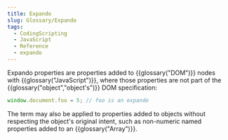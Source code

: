 ```yaml
---
title: Expando
slug: Glossary/Expando
tags:
  - CodingScripting
  - JavaScript
  - Reference
  - expando
---
```


Expando properties are properties added to {{glossary("DOM")}} nodes with {{glossary("JavaScript")}}, where those properties are not part of the {{glossary("object","object's")}} DOM specification:

```js
window.document.foo = 5; // foo is an expando
```

The term may also be applied to properties added to objects without respecting the object's original intent, such as non-numeric named properties added to an {{glossary("Array")}}.
